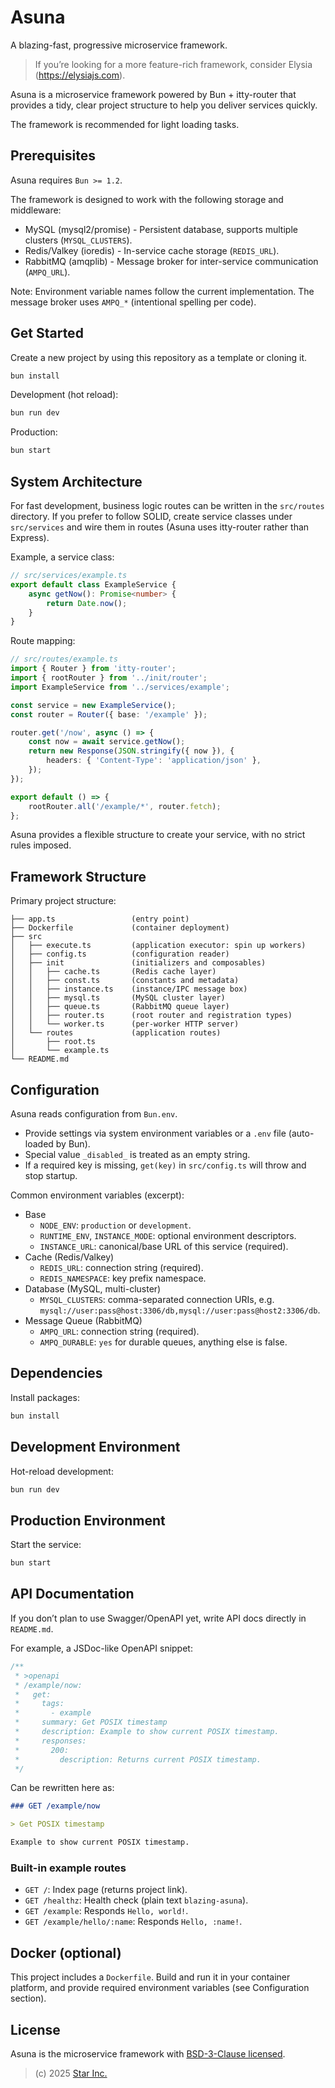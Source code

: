 # Asuna

A blazing-fast, progressive microservice framework.

> If you’re looking for a more feature-rich framework, consider Elysia (https://elysiajs.com).

Asuna is a microservice framework powered by Bun + itty-router that
provides a tidy, clear project structure to help you deliver services quickly.

The framework is recommended for light loading tasks.

## Prerequisites

Asuna requires `Bun >= 1.2`.

The framework is designed to work with the following storage and middleware:

- MySQL (mysql2/promise) - Persistent database, supports multiple clusters (`MYSQL_CLUSTERS`).
- Redis/Valkey (ioredis) - In-service cache storage (`REDIS_URL`).
- RabbitMQ (amqplib) - Message broker for inter-service communication (`AMPQ_URL`).

Note: Environment variable names follow the current implementation. The message broker uses `AMPQ_*` (intentional spelling per code).

## Get Started

Create a new project by using this repository as a template or cloning it.

```sh
bun install
```

Development (hot reload):

```sh
bun run dev
```

Production:

```sh
bun start
```

## System Architecture

For fast development, business logic routes can be written in the `src/routes` directory.
If you prefer to follow SOLID, create service classes under `src/services` and
wire them in routes (Asuna uses itty-router rather than Express).

Example, a service class:

```ts
// src/services/example.ts
export default class ExampleService {
	async getNow(): Promise<number> {
		return Date.now();
	}
}
```

Route mapping:

```ts
// src/routes/example.ts
import { Router } from 'itty-router';
import { rootRouter } from '../init/router';
import ExampleService from '../services/example';

const service = new ExampleService();
const router = Router({ base: '/example' });

router.get('/now', async () => {
	const now = await service.getNow();
	return new Response(JSON.stringify({ now }), {
		headers: { 'Content-Type': 'application/json' },
	});
});

export default () => {
	rootRouter.all('/example/*', router.fetch);
};
```

Asuna provides a flexible structure to create your service, with no strict rules imposed.

## Framework Structure

Primary project structure:

```plaintext
├── app.ts                 (entry point)
├── Dockerfile             (container deployment)
├── src
│   ├── execute.ts         (application executor: spin up workers)
│   ├── config.ts          (configuration reader)
│   ├── init               (initializers and composables)
│   │   ├── cache.ts       (Redis cache layer)
│   │   ├── const.ts       (constants and metadata)
│   │   ├── instance.ts    (instance/IPC message box)
│   │   ├── mysql.ts       (MySQL cluster layer)
│   │   ├── queue.ts       (RabbitMQ queue layer)
│   │   ├── router.ts      (root router and registration types)
│   │   └── worker.ts      (per-worker HTTP server)
│   └── routes             (application routes)
│       ├── root.ts
│       └── example.ts
└── README.md
```

## Configuration

Asuna reads configuration from `Bun.env`.

- Provide settings via system environment variables or a `.env` file (auto-loaded by Bun).
- Special value `_disabled_` is treated as an empty string.
- If a required key is missing, `get(key)` in `src/config.ts` will throw and stop startup.

Common environment variables (excerpt):

- Base
	- `NODE_ENV`: `production` or `development`.
	- `RUNTIME_ENV`, `INSTANCE_MODE`: optional environment descriptors.
	- `INSTANCE_URL`: canonical/base URL of this service (required).
- Cache (Redis/Valkey)
	- `REDIS_URL`: connection string (required).
	- `REDIS_NAMESPACE`: key prefix namespace.
- Database (MySQL, multi-cluster)
	- `MYSQL_CLUSTERS`: comma-separated connection URIs, e.g.
		`mysql://user:pass@host:3306/db,mysql://user:pass@host2:3306/db`.
- Message Queue (RabbitMQ)
	- `AMPQ_URL`: connection string (required).
	- `AMPQ_DURABLE`: `yes` for durable queues, anything else is false.

## Dependencies

Install packages:

```sh
bun install
```

## Development Environment

Hot-reload development:

```sh
bun run dev
```

## Production Environment

Start the service:

```sh
bun start
```

## API Documentation

If you don’t plan to use Swagger/OpenAPI yet, write API docs directly in `README.md`.

For example, a JSDoc-like OpenAPI snippet:

```js
/**
 * >openapi
 * /example/now:
 *   get:
 *     tags:
 *       - example
 *     summary: Get POSIX timestamp
 *     description: Example to show current POSIX timestamp.
 *     responses:
 *       200:
 *         description: Returns current POSIX timestamp.
 */
```

Can be rewritten here as:

```markdown
### GET /example/now

> Get POSIX timestamp

Example to show current POSIX timestamp.
```

### Built-in example routes

- `GET /`: Index page (returns project link).
- `GET /healthz`: Health check (plain text `blazing-asuna`).
- `GET /example`: Responds `Hello, world!`.
- `GET /example/hello/:name`: Responds `Hello, :name!`.

## Docker (optional)

This project includes a `Dockerfile`. Build and run it in your container platform,
and provide required environment variables (see Configuration section).

## License

Asuna is the microservice framework with [BSD-3-Clause licensed](LICENSE).

> (c) 2025 [Star Inc.](https://starinc.xyz)

